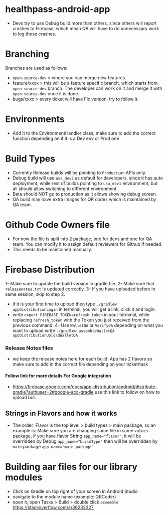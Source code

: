 # healthpass-android-app
- Devs try to use Debug build more than others, since others will report crashes to Firebase, which mean QA will have to do unnecessary work to log those crashes.

# Branching
Branches are used as follows:
- `open-source-dev` > where you can merge new features.
- feature/xxxx > this will be a feature specific branch, which starts from `open-source-dev` branch. The developer can work on it and merge it with `open-source-dev` once it is done.
- bugs/xxxx > every ticket will have Fix version, try to follow it.

# Environments
- Add it to the EnvironmentHandler class, make sure to add the correct function depending on if it is a Dev env or Prod one

# Build Types
- Currently Release builds will be pointing to `Production` APIs only.
- Debug build will use `usa_dev2` as default for developers, since it has auto deployment, while rest of builds pointing to `usa_dev1` environment, but all should allow switching to different environment.
- Beta should NOT go to production as it allows showing debug screen.
- QA build may have extra images for QR codes which is maintained by QA team.

# Github Code Owners file
- For now the file is split into 2 package, one for devs and one for QA team. You can modify it to assign default reviewers for Github if needed.
- This needs to be maintained manually.

# Firebase Distribution
1- Make sure to update the build version in gradle file.
2- Make sure that `releasenotes.txt` is updated correctly.
3- If you have uploaded before in same session, skip to step 2.
- if it is your first time to upload then type `./gradlew appDistributionLogin` in terminal, you will get a link, click it and login.
- write `export FIREBASE_TOKEN=refresh_token` in your terminal, while replacing `refresh_token` with the Token you just received from the previous command.
4- Use `WalletQA` or `VerifyQA` depending on what you want to upload
write `./gradlew assembleWalletQA appDistributionUploadWalletQA`

### Release Notes files
- we keep the release notes here for each build. App has 2 flavors so make sure to add in the correct file depending on your ticket/task

#### Follow link for more details For Google integration
- https://firebase.google.com/docs/app-distribution/android/distribute-gradle?authuser=2#google-acc-gradle use this link to follow on how to upload but.

## Strings in Flavors and how it works
- The order: Flavor is the top level > build types > main package, so an example is:
  Make sure you are changing same file in same `values-` package, if you have flavor String `app_name="flavor"`, it will be overridden by Debug `app_name="buildType"` then will be overridden by `main` package `app_name="main package"`

# Building aar files for our library modules
- Click on Gradle on top right of your screen in Android Studio
- navigate to the module name (example: QRCoder)
- open it, open Tasks > Build > double click `assemble`
  https://stackoverflow.com/a/36232327
